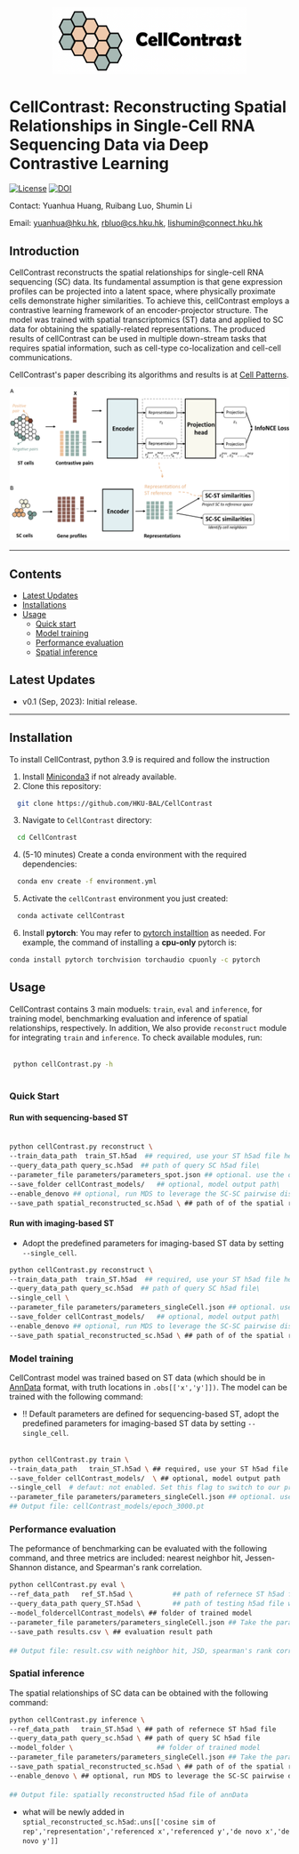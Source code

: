 
<div align="center">
    <img src="images/cellContrast_logo.png" width = "350" alt="cellContrast">
</div>

# CellContrast: Reconstructing Spatial Relationships in Single-Cell RNA Sequencing Data via Deep Contrastive Learning

[![License](https://img.shields.io/badge/license-MIT-blue)](https://opensource.org/license/mit/) 
[![DOI](https://zenodo.org/badge/689623613.svg)](https://zenodo.org/doi/10.5281/zenodo.11395994)

Contact: Yuanhua Huang, Ruibang Luo, Shumin Li

Email:  yuanhua@hku.hk, rbluo@cs.hku.hk, lishumin@connect.hku.hk

## Introduction

CellContrast reconstructs the spatial relationships for single-cell RNA sequencing (SC) data. Its fundamental assumption is that gene expression profiles can be projected into a latent space, where physically proximate 
cells demonstrate higher similarities. To achieve this, cellContrast employs a contrastive learning framework of an encoder-projector structure. The model was trained with spatial transcriptomics (ST) data and applied to SC data for obtaining the spatially-related representations. The produced results of cellContrast can be used in multiple down-stream tasks that requires spatial information, such as cell-type co-localization and cell-cell communications.

CellContrast's paper describing its algorithms and results is at [Cell Patterns](https://github.com/HKU-BAL/CellContrast).



![](./images/Figure1.png)

---


## Contents

- [Latest Updates](#latest-updates)
- [Installations](#installation)
- [Usage](#usage)
    - [Quick start](#quick-start)
    - [Model training](#model-training)
    - [Performance evaluation](#performance-evaluation)
    - [Spatial inference](#spatial-inference)
   

## Latest Updates
* v0.1 (Sep, 2023): Initial release.
---
## Installation
To install CellContrast, python 3.9 is required and follow the instruction
1. Install <a href="https://docs.conda.io/projects/miniconda/en/latest/" target="_blank">Miniconda3</a> if not already available.
2. Clone this repository:
```bash
  git clone https://github.com/HKU-BAL/CellContrast
```
3. Navigate to `CellContrast` directory:
```bash
  cd CellContrast
```
4. (5-10 minutes) Create a conda environment with the required dependencies:
```bash
  conda env create -f environment.yml
```
5. Activate the `cellContrast` environment you just created:
```bash
  conda activate cellContrast
```
6. Install **pytorch**: You may refer to [pytorch installtion](https://pytorch.org/get-started/locally/) as needed. For example, the command of installing a **cpu-only** pytorch is:
```bash
conda install pytorch torchvision torchaudio cpuonly -c pytorch
```

## Usage


CellContrast contains 3 main moduels: `train`, `eval` and `inference`, for training model, benchmarking evaluation and inference of spatial relationships, respectively. In addition, We also provide `reconstruct` module for integrating `train` and `inference`. To check available modules, run:

```bash
 
 python cellContrast.py -h
 
```

### Quick Start


#### Run with sequencing-based ST

```bash

python cellContrast.py reconstruct \
--train_data_path  train_ST.h5ad  ## required, use your ST h5ad file here\
--query_data_path query_sc.h5ad  ## path of query SC h5ad file\
--parameter_file parameters/parameters_spot.json ## optional. use the our default for spot or single-cell ST, or your customized parameters here\
--save_folder cellContrast_models/   ## optional, model output path\
--enable_denovo ## optional, run MDS to leverage the SC-SC pairwise distance to 2D pseudo space
--save_path spatial_reconstructed_sc.h5ad \ ## path of of the spatial reconstructed SC data
```

#### Run with imaging-based ST

* Adopt the predefined parameters for imaging-based ST data by setting `--single_cell`.

```bash
python cellContrast.py reconstruct \
--train_data_path  train_ST.h5ad  ## required, use your ST h5ad file here\
--query_data_path query_sc.h5ad  ## path of query SC h5ad file\
--single_cell \
--parameter_file parameters/parameters_singleCell.json ## optional. use the our default for spot or single-cell ST, or your customized parameters here\
--save_folder cellContrast_models/   ## optional, model output path\
--enable_denovo ## optional, run MDS to leverage the SC-SC pairwise distance to 2D pseudo space
--save_path spatial_reconstructed_sc.h5ad \ ## path of of the spatial reconstructed SC data

```

### Model training
CellContrast model was trained based on ST data (which should be in [AnnData](https://anndata.readthedocs.io/en/latest/) format, with truth locations in `.obs[['x','y']])`. The model can be trained with the following command:

* :bangbang: Default parameters are defined for sequencing-based ST, adopt the predefined parameters for imaging-based ST data by setting `--single_cell`.

```bash

python cellContrast.py train \
--train_data_path   train_ST.h5ad \ ## required, use your ST h5ad file here
--save_folder cellContrast_models/  \ ## optional, model output path
--single_cell  # defaut: not enabled. Set this flag to switch to our prefined parameters for imaging-based ST.
--parameter_file parameters/parameters_singleCell.json ## optional. use the our default for spot or single-cell ST, or your customized parameters here\
## Output file: cellContrast_models/epoch_3000.pt
```

### Performance evaluation
The peformance of benchmarking can be evaluated with the following command, and three metrics are included: nearest neighbor hit, Jessen-Shannon distance, and Spearman's rank correlation.

```bash
python cellContrast.py eval \
--ref_data_path   ref_ST.h5ad \          ## path of refernece ST h5ad file
--query_data_path query_ST.h5ad \        ## path of testing h5ad file with truth locations
--model_foldercellContrast_models\ ## folder of trained model
--parameter_file parameters/parameters_singleCell.json ## Take the parameter file you used in the training phase.\
--save_path results.csv \ ## evaluation result path

## Output file: result.csv with neighbor hit, JSD, spearman's rank correlation for each testing sample.


```

### Spatial inference
The spatial relationships of SC data can be obtained with the following command:
```bash
python cellContrast.py inference \
--ref_data_path   train_ST.h5ad \ ## path of refernece ST h5ad file
--query_data_path query_sc.h5ad \ ## path of query SC h5ad file 
--model_folder \                     ## folder of trained model
--parameter_file parameters/parameters_singleCell.json ## Take the parameter file you used in the training phase.\
--save_path spatial_reconstructed_sc.h5ad \ ## path of of the spatial reconstructed SC data
--enable_denovo \ ## optional, run MDS to leverage the SC-SC pairwise distance to 2D pseudo space

## Output file: spatially reconstructed h5ad file of annData
```
* what will be newly added in `sptial_reconstructed_sc.h5ad`:`.uns[['cosine sim of rep','representation','referenced x','referenced y','de novo x','de novo y']]` 






